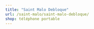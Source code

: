 ```yaml
---
title: "Saint Malo Debloque"
url: /saint-malo/saint-malo-debloque/
shop: téléphone portable
---
```


